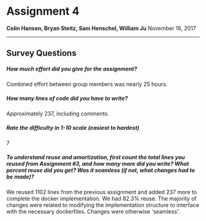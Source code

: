 # Assignment 4
  
**Colin Hansen, Bryan Steitz, Sam Henschel, William Ju**
November 16, 2017

---

## Survey Questions
##### How much effort did you give for the assignment?
Combined effort between group members was nearly 25 hours.

##### How many lines of code did you have to write?
Approximately 237, including comments.

##### Rate the difficulty in 1-10 scale (easiest to hardest)
7

##### To understand reuse and amortization, first count the total lines you reused from Assignment #3, and how many more did you write? What percent reuse did you get? Was it seamless (if not, what changes had to be made)?

We reused 1102 lines from the previous assignment and added 237 more to complete the docker implementation. We had 82.3% reuse. The majority of changes were related to modifying the implementation structure to interface with the necessary dockerfiles. Changes were otherwise 'seamless'.
